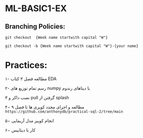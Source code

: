 # ML-BASIC1-EX
## Branching Policies:
`git checkout  {Week name startwith capital "W"}`

`git checkout -b {Week name startwith capital "W"}-{your name}`

# Practices:
۱- مطالعه فصل ۳ کتاب EDA 

۲- رسم تمام توزیع های numpy با دیتاهای رندوم

۳ نصب داکر و pull گرفتن از splash

۴− مطالعه و اجرای مجدد کویری ها تا فصل ۹ ‍‍```  https://github.com/anthonydb/practical-sql-2/tree/main ``` 

۵− انجام کوییز مدل آریمایی 

۶− کار با دیتابیس


